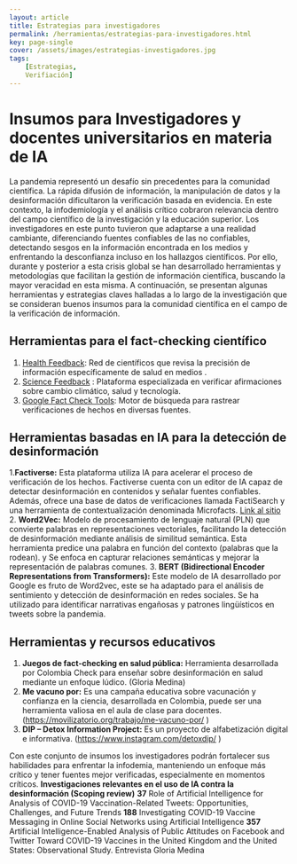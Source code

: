 ```yaml
---
layout: article
title: Estrategias para investigadores
permalink: /herramientas/estrategias-para-investigadores.html
key: page-single
cover: /assets/images/estrategias-investigadores.jpg
tags: 
    [Estrategias,
    Verifiación]
---
```


# Insumos para Investigadores y docentes universitarios en materia de IA
La pandemia representó un desafío sin precedentes para la comunidad científica. La rápida difusión de información, la manipulación de datos y la desinformación dificultaron la verificación basada en evidencia. En este contexto, la infodemiología y el análisis crítico cobraron relevancia dentro del campo científico de la investigación y la educación superior.
Los investigadores en este punto tuvieron que adaptarse a una realidad cambiante, diferenciando fuentes confiables de las no confiables, detectando sesgos en la información encontrada en los medios y enfrentando la desconfianza incluso en los hallazgos científicos. Por ello, durante y posterior a esta crisis global se han desarrollado herramientas y metodologías que facilitan la gestión de información científica, buscando la mayor veracidad en esta misma.
A continuación, se presentan algunas herramientas y estrategias claves halladas a lo largo de la investigación que se consideran buenos insumos para la comunidad científica en el campo de la verificación de información.
## Herramientas para el fact-checking científico
1. [Health Feedback](https://healthfeedback.org/): Red de científicos que revisa la precisión de información específicamente de salud en medios .
2. [Science Feedback](https://sciencefeedback.co/) : Plataforma especializada en verificar afirmaciones sobre cambio climático, salud y tecnología.
3. [Google Fact Check Tools](https://toolbox.google.com/factcheck/explorer ): Motor de búsqueda para rastrear verificaciones de hechos en diversas fuentes.

## Herramientas basadas en IA para la detección de desinformación
1.**Factiverse:** Esta plataforma utiliza IA para acelerar el proceso de verificación de los hechos. Factiverse cuenta con un editor de IA capaz de detectar desinformación en contenidos y señalar fuentes confiables. Además, ofrece una base de datos de verificaciones llamada FactiSearch y una herramienta de contextualización denominada Microfacts. [Link al sitio](https://www.factiverse.ai/)
2. **Word2Vec:** Modelo de procesamiento de lenguaje natural (PLN) que convierte palabras en representaciones vectoriales, facilitando la detección de desinformación mediante análisis de similitud semántica. Esta herramienta predice una palabra en función del contexto (palabras que la rodean). y Se enfoca en capturar relaciones semánticas y mejorar la representación de palabras comunes.
3. **BERT (Bidirectional Encoder Representations from Transformers):** Este modelo de IA desarrollado por Google es fruto de Word2vec, este se  ha adaptado para el análisis de sentimiento y detección de desinformación en redes sociales. Se ha utilizado para identificar narrativas engañosas y patrones lingüísticos en tweets sobre la pandemia.

## Herramientas y recursos educativos
1. **Juegos de fact-checking en salud pública:** Herramienta desarrollada por Colombia Check para enseñar sobre desinformación en salud mediante un enfoque lúdico. (Gloria Medina)
2. **Me vacuno por:** Es una campaña educativa sobre vacunación y confianza en la ciencia, desarrollada en Colombia,  puede ser una herramienta valiosa en el aula de clase para docentes.(https://movilizatorio.org/trabajo/me-vacuno-por/ )
3. **DIP – Detox Information Project:** Es un proyecto de alfabetización digital e informativa. (https://www.instagram.com/detoxdip/ )

Con este conjunto de insumos los investigadores podrán fortalecer sus habilidades para enfrentar la infodemia, manteniendo un enfoque más crítico y tener fuentes mejor verificadas, especialmente en momentos críticos.
**Investigaciones relevantes en el uso de IA contra la desinformación (Scoping review)**
**37**  Role of Artificial Intelligence for Analysis of COVID-19 Vaccination-Related Tweets: Opportunities, Challenges, and Future Trends
**188** Investigating COVID-19 Vaccine Messaging in Online Social Networks using Artificial Intelligence
**357** Artificial Intelligence-Enabled Analysis of Public Attitudes on Facebook and Twitter Toward COVID-19 Vaccines in the United Kingdom and the United States: Observational Study.
Entrevista Gloria Medina 